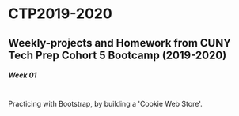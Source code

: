 # CTP2019-2020
<strong><h2>Weekly-projects and Homework from CUNY Tech Prep Cohort 5 Bootcamp (2019-2020)</h2></strong>

<em><h5>Week 01</h5></em>  
Practicing with Bootstrap, by building a 'Cookie Web Store'.
